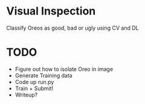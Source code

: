 # Visual Inspection
Classify Oreos as good, bad or ugly using CV and DL

# TODO 
* Figure out how to isolate Oreo in image
* Generate Training data
* Code up run.py
* Train + Submit!
* Writeup?